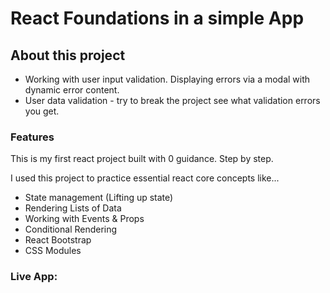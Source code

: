 # React Foundations in a simple App

## About this project

* Working with user input validation. Displaying errors via a modal with dynamic error content. 
* User data validation - try to break the project see what validation errors you get. 
### Features

This is my first react project built with 0 guidance. Step by step.

I used this project to practice essential react core concepts like...

* State management (Lifting up state)
* Rendering Lists of Data
* Working with Events & Props
* Conditional Rendering
* React Bootstrap 
* CSS Modules


### Live App: 